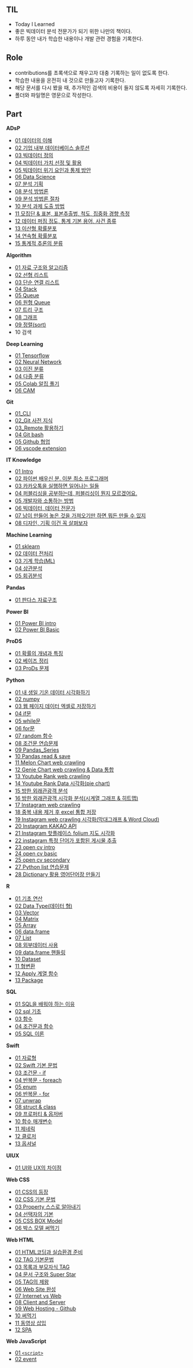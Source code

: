 ## TIL

- Today I Learned
- 좋은 빅데이터 분석 전문가가 되기 위한 나만의 책이다.
- 하루 동안 내가 학습한 내용이나 개발 관련 경험을 기록한다.



## Role

- contributions를 초록색으로 채우고자 대충 기록하는 일이 없도록 한다.
- 학습한 내용을 온전히 내 것으로 만들고자 기록한다.
- 해당 문서를 다시 봤을 때, 추가적인 검색의 비용이 들지 않도록 자세히 기록한다.
- 폴더와 파일명은 영문으로 작성한다.



## Part

**ADsP**

- [01 데이터의 이해](https://github.com/amazing86400/TIL/blob/master/ADsP/ADsP_01_1.md)
- [02 기업 내부 데이터베이스 솔루션](https://github.com/amazing86400/TIL/blob/master/ADsP/ADsP_01_2.md)
- [03 빅데이터 정의](https://github.com/amazing86400/TIL/blob/master/ADsP/ADsP_01_3.md)
- [04 빅데이터 가치 선정 및 활용](https://github.com/amazing86400/TIL/blob/master/ADsP/ADsP_01_4.md)
- [05 빅데이터 위기 요인과 통제 방안](https://github.com/amazing86400/TIL/blob/master/ADsP/ADsP_01_5.md)
- [06 Data Science](https://github.com/amazing86400/TIL/blob/master/ADsP/ADsP_01_6.md)
- [07 분석 기획](https://github.com/amazing86400/TIL/blob/master/ADsP/ADsP_02_1.md)
- [08 분석 방법론](https://github.com/amazing86400/TIL/blob/master/ADsP/ADsP_02_2.md)
- [09 분석 방법론 절차](https://github.com/amazing86400/TIL/blob/master/ADsP/ADsP_02_3.md)
- [10 분석 과제 도출 방법](https://github.com/amazing86400/TIL/blob/master/ADsP/ADsP_02_4.md)
- [11 모집단 & 표본, 표본추출법, 척도, 집중화 경향 측정](https://github.com/amazing86400/TIL/blob/master/ADsP/ADsP_03_1.md)
- [12 데이터 퍼짐 정도, 통계 기본 용어, 사건 종류](https://github.com/amazing86400/TIL/blob/master/ADsP/ADsP_03_2.md)
- [13 이산형 확률분포](https://github.com/amazing86400/TIL/blob/master/ADsP/ADsP_03_3.md)
- [14 연속형 확률분포](https://github.com/amazing86400/TIL/blob/master/ADsP/ADsP_03_4.md)
- [15 통계적 추론의 분류](https://github.com/amazing86400/TIL/blob/master/ADsP/ADsP_03_5.md)



**Algorithm**

- [01 자료 구조와 알고리즘](https://github.com/amazing86400/TIL/blob/master/Algorithm/Algorithm_01.md)
- [02 선형 리스트](https://github.com/amazing86400/TIL/blob/master/Algorithm/Algorithm_02.md)
- [03 단순 연결 리스트](https://github.com/amazing86400/TIL/blob/master/Algorithm/Algorithm_03.md)
- [04 Stack](https://github.com/amazing86400/TIL/blob/master/Algorithm/Algorithm_04.md)
- [05 Queue](https://github.com/amazing86400/TIL/blob/master/Algorithm/Algorithm_05.md)
- [06 원형 Queue](https://github.com/amazing86400/TIL/blob/master/Algorithm/Algorithm_06.md)
- [07 트리 구조](https://github.com/amazing86400/TIL/blob/master/Algorithm/Algorithm_07.md)
- [08 그래프](https://github.com/amazing86400/TIL/blob/master/Algorithm/Algorithm_08.md)
- [09 정렬(sort)](https://github.com/amazing86400/TIL/blob/master/Algorithm/Algorithm_09.md)
- 10 검색



**Deep Learning**

- [01 Tensorflow](https://github.com/amazing86400/TIL/blob/master/Deep_Learning/DL_01.md)
- [02 Neural Network](https://github.com/amazing86400/TIL/blob/master/Deep_Learning/DL_02.md)
- [03 이진 분류](https://github.com/amazing86400/TIL/blob/master/Deep_Learning/DL_03.md)
- [04 다중 분류](https://github.com/amazing86400/TIL/blob/master/Deep_Learning/DL_04.md)
- [05 Colab 알집 풀기](https://github.com/amazing86400/TIL/blob/master/Deep_Learning/DL_05.md)
- [06 CAM](https://github.com/amazing86400/TIL/blob/master/Deep_Learning/DL_06.md)



**Git**

- [01_CLI](https://github.com/amazing86400/TIL/blob/master/Git/01_CLI.md)
- [02_Git 사전 지식](https://github.com/amazing86400/TIL/blob/master/Git/02_Git_base.md)
- [03_Remote 활용하기](https://github.com/amazing86400/TIL/blob/master/Git/03_Use_remote.md)
- [04 Git bash](https://github.com/amazing86400/TIL/blob/master/Git/04_Git_bash.md)
- [05 Github 협업](https://github.com/amazing86400/TIL/blob/master/Git/05_Github_prj.md)
- [06 vscode extension](https://github.com/amazing86400/TIL/blob/master/Git/06_vscode_extension.md)



**IT Knowledge**

- [01 Intro](https://github.com/amazing86400/TIL/blob/master/IT%20knowledge/IT_01.md)
- [02 파이썬 배우신 분. 이분 최소 프로그래머](https://github.com/amazing86400/TIL/blob/master/IT%20knowledge/IT_02.md)
- [03 카카오톡을 실행하면 일어나는 일들](https://github.com/amazing86400/TIL/blob/master/IT%20knowledge/IT_03.md)
- [04 퍼블리싱을 공부하는데, 퍼블리싱이 뭔지 모르겠어요.](https://github.com/amazing86400/TIL/blob/master/IT%20knowledge/IT_04.md)
- [05 개발자와 소통하는 방법](https://github.com/amazing86400/TIL/blob/master/IT%20knowledge/IT_05.md)
- [06 빅데이터, 데이터 전문가](https://github.com/amazing86400/TIL/blob/master/IT%20knowledge/IT_06.md)
- [07 남이 만들어 놓은 것을 가져오기만 하면 뭐든 만들 수 있지](https://github.com/amazing86400/TIL/blob/master/IT%20knowledge/IT_07.md)
- [08 디자인, 기획 이건 꼭 살펴보자](https://github.com/amazing86400/TIL/blob/master/IT%20knowledge/IT_08.md)



**Machine Learning**

- [01 sklearn](https://github.com/amazing86400/TIL/blob/master/Machine_Learning/ML_01.md)
- [02 데이터 전처리](https://github.com/amazing86400/TIL/blob/master/Machine_Learning/ML_02.md)
- [03 기계 학습(ML)](https://github.com/amazing86400/TIL/blob/master/Machine_Learning/ML_03.md)
- [04 상관분석](https://github.com/amazing86400/TIL/blob/master/Machine_Learning/ML_04.md)
- [05 회귀분석](https://github.com/amazing86400/TIL/blob/master/Machine_Learning/ML_05.md)



**Pandas**

- [01 판다스 자료구조](https://github.com/amazing86400/TIL/blob/master/Pandas/Pandas_01.md)



**Power BI**

- [01 Power BI intro](https://github.com/amazing86400/TIL/blob/master/Power_BI/Power_BI_01.md)
- [02 Power BI Basic](https://github.com/amazing86400/TIL/blob/master/Power_BI/Power_BI_02.md)



**ProDS**

- [01 확률의 개념과 특징](https://github.com/amazing86400/TIL/blob/master/ProDS/ProDS_01.md)
- [02 베이즈 정리](https://github.com/amazing86400/TIL/blob/master/ProDS/ProDS_02.md)
- [03 ProDs 문제](https://github.com/amazing86400/TIL/blob/master/ProDS/ProDS_03.md)



**Python**

- [01 내 생일 기온 데이터 시각화하기](https://github.com/amazing86400/TIL/blob/master/Python/Python_01.md)
- [02 numpy](https://github.com/amazing86400/TIL/blob/master/Python/Python_02.md)
- [03 웹 페이지 데이터 엑셀로 저장하기](https://github.com/amazing86400/TIL/blob/master/Python/Python_03.md)
- [04 if문](https://github.com/amazing86400/TIL/blob/master/Python/Python_04.md)
- [05 while문](https://github.com/amazing86400/TIL/blob/master/Python/Python_05.md)
- [06 for문](https://github.com/amazing86400/TIL/blob/master/Python/Python_06.md)
- [07 random 함수](https://github.com/amazing86400/TIL/blob/master/Python/Python_07.md)
- [08 조건문 연습문제](https://github.com/amazing86400/TIL/blob/master/Python/Python_08.md)
- [09 Pandas_Series](https://github.com/amazing86400/TIL/blob/master/Python/Python_09.md)
- [10 Pandas read & save](https://github.com/amazing86400/TIL/blob/master/Python/Python_10.md)
- [11 Melon Chart web crawling](https://github.com/amazing86400/TIL/blob/master/Python/Python_11.md)
- [12 Genie Chart web crawling & Data 통합](https://github.com/amazing86400/TIL/blob/master/Python/Python_12.md)
- [13 Youtube Rank web crawling](https://github.com/amazing86400/TIL/blob/master/Python/Python_13.md)
- [14 Youtube Rank Data 시각화(pie chart)](https://github.com/amazing86400/TIL/blob/master/Python/Python_14.md)
- [15 방한 외래관광객 분석](https://github.com/amazing86400/TIL/blob/master/Python/Python_15.md)
- [16 방한 외래관광객 시각화 분석(시계열 그래프 & 히트맵)](https://github.com/amazing86400/TIL/blob/master/Python/Python_16.md)
- [17 Instagram web crawling](https://github.com/amazing86400/TIL/blob/master/Python/Python_17.md)
- [18 중복 내용 제거 후 excel 통합 저장](https://github.com/amazing86400/TIL/blob/master/Python/Python_18.md)
- [19 Instagram web crawling 시각화(막대그래프 & Word Cloud)](https://github.com/amazing86400/TIL/blob/master/Python/Python_19.md)
- [20 Instagram KAKAO API](https://github.com/amazing86400/TIL/blob/master/Python/Python_20.md)
- [21 Instagram 핫플레이스 folium 지도 시각화](https://github.com/amazing86400/TIL/blob/master/Python/Python_21.md)
- [22 instagram 특정 단어가 포함된 게시물 추출](https://github.com/amazing86400/TIL/blob/master/Python/Python_22.md)
- [23 open cv intro](https://github.com/amazing86400/TIL/blob/master/Python/Python_23.md)
- [24 open cv basic](https://github.com/amazing86400/TIL/blob/master/Python/Python_24.md)
- [25 open cv secondary](https://github.com/amazing86400/TIL/blob/master/Python/Python_25.md)
- [27 Python list 연습문제](https://github.com/amazing86400/TIL/blob/master/Python/Python_27.md)
- [28 Dictionary 활용 영어단어장 만들기](https://github.com/amazing86400/TIL/blob/master/Python/Python_28.md)



**R**

- [01 기초 연산](https://github.com/amazing86400/TIL/blob/master/R/R_01.md)
- [02 Data Type(데이터 형)](https://github.com/amazing86400/TIL/blob/master/R/R_02.md)
- [03 Vector](https://github.com/amazing86400/TIL/blob/master/R/R_03.md)
- [04 Matrix](https://github.com/amazing86400/TIL/blob/master/R/R_04.md)
- [05 Array](https://github.com/amazing86400/TIL/blob/master/R/R_05.md)
- [06 data.frame](https://github.com/amazing86400/TIL/blob/master/R/R_06.md)
- [07 List](https://github.com/amazing86400/TIL/blob/master/R/R_07.md)
- [08 외부데이터 사용](https://github.com/amazing86400/TIL/blob/master/R/R_08.md)
- [09 data.frame 핸들링](https://github.com/amazing86400/TIL/blob/master/R/R_09.md)
- [10 Dataset](https://github.com/amazing86400/TIL/blob/master/R/R_10.md)
- [11 형변환](https://github.com/amazing86400/TIL/blob/master/R/R_11.md)
- [12 Apply 계열 함수](https://github.com/amazing86400/TIL/blob/master/R/R_12.md)
- [13 Package](https://github.com/amazing86400/TIL/blob/master/R/R_13.md)



**SQL**

- [01 SQL을 배워야 하는 이유](https://github.com/amazing86400/TIL/blob/master/SQL/SQL_01.md)
- [02 sql 기초](https://github.com/amazing86400/TIL/blob/master/SQL/SQL_01.md)
- [03 함수](https://github.com/amazing86400/TIL/blob/master/SQL/SQL_02.md)
- [04 조건문과 함수](https://github.com/amazing86400/TIL/blob/master/SQL/SQL_03.md)
- [05 SQL 이론](https://github.com/amazing86400/TIL/blob/master/SQL/SQL_05.md)



**Swift**

- [01 자료형](https://github.com/amazing86400/TIL/blob/master/Swift/Swift_00.md)
- [02 Swift 기본 문법](https://github.com/amazing86400/TIL/blob/master/Swift/Swift_02.md)
- [03 조건문 - if](https://github.com/amazing86400/TIL/blob/master/Swift/Swift_01.md)
- [04 반복문 - foreach](https://github.com/amazing86400/TIL/blob/master/Swift/Swift_02.md)
- [05 enum](https://github.com/amazing86400/TIL/blob/master/Swift/Swift_03.md)
- [06 반복문 - for](https://github.com/amazing86400/TIL/blob/master/Swift/Swift_04.md)
- [07 unwrap](https://github.com/amazing86400/TIL/blob/master/Swift/Swift_05.md)
- [08 struct & class](https://github.com/amazing86400/TIL/blob/master/Swift/Swift_06.md)
- [09 프로퍼티 & 옵저버](https://github.com/amazing86400/TIL/blob/master/Swift/Swift_07.md)
- [10 함수 매개변수](https://github.com/amazing86400/TIL/blob/master/Swift/Swift_08.md)
- [11 제네릭](https://github.com/amazing86400/TIL/blob/master/Swift/Swift_09.md)
- [12 클로저](https://github.com/amazing86400/TIL/blob/master/Swift/Swift_12.md)
- [13 옵셔널](https://github.com/amazing86400/TIL/blob/master/Swift/Swift_13.md)



**UIUX**

- [01 UI와 UX의 차이점](https://github.com/amazing86400/TIL/blob/master/UIUX/UIUX_01.md)



**Web CSS**

- [01 CSS의 등장](https://github.com/amazing86400/TIL/blob/master/Web_CSS/CSS_01.md)
- [02 CSS 기본 문법](https://github.com/amazing86400/TIL/blob/master/Web_CSS/CSS_02.md)
- [03 Property 스스로 알아내기](https://github.com/amazing86400/TIL/blob/master/Web_CSS/CSS_03.md)
- [04 선택자의 기본](https://github.com/amazing86400/TIL/blob/master/Web_CSS/CSS_04.md)
- [05 CSS BOX Model](https://github.com/amazing86400/TIL/blob/master/Web_CSS/CSS_05.md)
- [06 박스 모델 써먹기](https://github.com/amazing86400/TIL/blob/master/Web_CSS/CSS_06.md)



**Web HTML**

- [01 HTML코딩과 실습환경 준비](https://github.com/amazing86400/TIL/blob/master/Web/Web_01.md)
- [02 TAG 기본문법](https://github.com/amazing86400/TIL/blob/master/Web/Web_02.md)
- [03 목록과 부모자식 TAG](https://github.com/amazing86400/TIL/blob/master/Web_HTML/Web_03.md)
- [04 문서 구조와 Super Star](https://github.com/amazing86400/TIL/blob/master/Web_HTML/Web_04.md)
- [05 TAG의 제왕](https://github.com/amazing86400/TIL/blob/master/Web_HTML/Web_05.md)
- [06 Web Site 완성](https://github.com/amazing86400/TIL/blob/master/Web_HTML/Web_06.md)
- [07 Internet vs Web](https://github.com/amazing86400/TIL/blob/master/Web_HTML/Web_07.md)
- [08 Client and Server](https://github.com/amazing86400/TIL/blob/master/Web_HTML/Web_08.md)
- [09 Web Hosting - Github](https://github.com/amazing86400/TIL/blob/master/Web_HTML/Web_09.md)
- [10 써먹기](https://github.com/amazing86400/TIL/blob/master/Web_HTML/Web_10.md)
- [11 동영상 삽입](https://github.com/amazing86400/TIL/blob/master/Web_HTML/Web_11.md)
- [12 SPA](https://github.com/amazing86400/TIL/blob/master/Web_HTML/Web_12.md)



**Web JavaScript**

- [01 `<script>`](https://github.com/amazing86400/TIL/blob/master/JavaScript/JavaScript_01.md)
- [02 event](https://github.com/amazing86400/TIL/blob/master/JavaScript/JavaScript_02.md)
